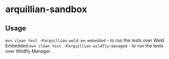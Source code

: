 # arquillian-sandbox

## Usage
`mvn clean test -Parquillian-weld-ee-embedded` - to run the tests over Weld Embedded
`mvn clean test -Parquillian-wildfly-managed` - to run the tests over Wildfly Manager
